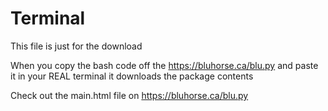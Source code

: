 # Terminal

This file is just for the download

When you copy the bash code off the https://bluhorse.ca/blu.py and paste it in your REAL terminal it downloads the package contents


Check out the main.html file on https://bluhorse.ca/blu.py
  
  
